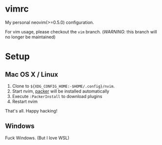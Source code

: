 vimrc
=====

My personal neovim(>=0.5.0) configuration.

For vim usage, please checkout the `vim` branch. (*WARNING*: this branch will no longer be maintained)

# Setup

## Mac OS X / Linux

1. Clone to `${XDG_CONFIG_HOME:-$HOME/.config}/nvim`.
2. Start nvim, [packer](https://github.com/wbthomason/packer.nvim) will be installed automatically
3. Execute `:PackerInstall` to download plugins
4. Restart nvim

That's all. Happy hacking!

## Windows

Fuck Windows. (But I love WSL)
